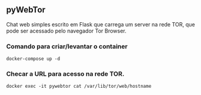 ## pyWebTor

Chat web simples escrito em Flask que carrega um server na rede TOR, que pode ser acessado pelo navegador Tor Browser.

### Comando para criar/levantar o container
```
docker-compose up -d
```


### Checar a URL para acesso na rede TOR.
```
docker exec -it pywebtor cat /var/lib/tor/web/hostname
```

